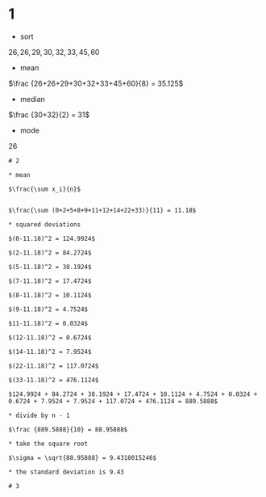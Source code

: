 # 1

* sort

$26,26,29,30,32,33,45,60$

* mean

$\frac {26+26+29+30+32+33+45+60}{8} = 35.125$

* median

$\frac {30+32}{2} = 31$

* mode

$26$

```
# 2

* mean

$\frac{\sum x_i}{n}$


$\frac{\sum (0+2+5+8+9+11+12+14+22+33)}{11} = 11.18$

* squared deviations

$(0-11.18)^2 = 124.9924$

$(2-11.18)^2 = 84.2724$

$(5-11.18)^2 = 38.1924$

$(7-11.18)^2 = 17.4724$

$(8-11.18)^2 = 10.1124$

$(9-11.18)^2 = 4.7524$

$11-11.18)^2 = 0.0324$

$(12-11.18)^2 = 0.6724$

$(14-11.18)^2 = 7.9524$

$(22-11.18)^2 = 117.0724$

$(33-11.18)^2 = 476.1124$

$124.9924 + 84.2724 + 38.1924 + 17.4724 + 10.1124 + 4.7524 + 0.0324 + 0.6724 + 7.9524 + 7.9524 + 117.0724 + 476.1124 = 889.5888$

* divide by n - 1

$\frac {889.5888}{10} = 88.95888$

* take the square root

$\sigma = \sqrt{88.95888} = 9.4318015246$

* the standard deviation is 9.43

# 3

